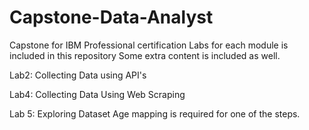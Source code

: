 # Capstone-Data-Analyst
Capstone for IBM Professional certification 
Labs for each module is included in this repository
Some extra content is included as well. 

 Lab2: Collecting Data using API's
 
Lab4: Collecting Data Using Web Scraping

Lab 5: Exploring Dataset 
  Age mapping is required for one of the steps.
